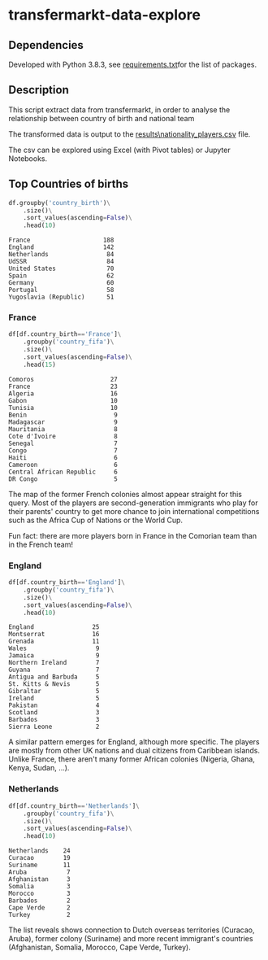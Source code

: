 # transfermarkt-data-explore

## Dependencies

Developed with Python 3.8.3, see [requirements.txt](requirements.txt)for the list of packages.

## Description

This script extract data from transfermarkt,
in order to analyse the relationship between country of birth and national team

The transformed data is output to the [results\nationality_players.csv](results\nationality_players.csv) file.

The csv can be explored using Excel (with Pivot tables) or Jupyter Notebooks.

## Top Countries of births

```python
df.groupby('country_birth')\
    .size()\
    .sort_values(ascending=False)\
    .head(10)
```

```
France                    188
England                   142
Netherlands                84
UdSSR                      84
United States              70
Spain                      62
Germany                    60
Portugal                   58
Yugoslavia (Republic)      51
```

### France

```python
df[df.country_birth=='France']\
    .groupby('country_fifa')\
    .size()\
    .sort_values(ascending=False)\
    .head(15)
```

```
Comoros                     27
France                      23
Algeria                     16
Gabon                       10
Tunisia                     10
Benin                        9
Madagascar                   9
Mauritania                   8
Cote d'Ivoire                8
Senegal                      7
Congo                        7
Haiti                        6
Cameroon                     6
Central African Republic     6
DR Congo                     5
```

The map of the former French colonies almost appear straight for this query.
Most of the players are second-generation immigrants who play for their parents'
country to get more chance to join international competitions such as the Africa Cup of Nations or the World Cup.

Fun fact: there are more players born in France in the Comorian team than in the French team!

### England

```python
df[df.country_birth=='England']\
    .groupby('country_fifa')\
    .size()\
    .sort_values(ascending=False)\
    .head(10)
```

```
England                25
Montserrat             16
Grenada                11
Wales                   9
Jamaica                 9
Northern Ireland        7
Guyana                  7
Antigua and Barbuda     5
St. Kitts & Nevis       5
Gibraltar               5
Ireland                 5
Pakistan                4
Scotland                3
Barbados                3
Sierra Leone            2
```

A similar pattern emerges for England, although more specific.
The players are mostly from other UK nations and dual citizens from Caribbean islands.
Unlike France, there aren't many former African colonies (Nigeria, Ghana, Kenya, Sudan, ...).

### Netherlands

```python
df[df.country_birth=='Netherlands']\
    .groupby('country_fifa')\
    .size()\
    .sort_values(ascending=False)\
    .head(10)
```

```
Netherlands    24
Curacao        19
Suriname       11
Aruba           7
Afghanistan     3
Somalia         3
Morocco         3
Barbados        2
Cape Verde      2
Turkey          2
```

The list reveals shows connection to Dutch overseas territories (Curacao, Aruba),
former colony (Suriname) and more recent immigrant's countries (Afghanistan, Somalia,
Morocco, Cape Verde, Turkey).